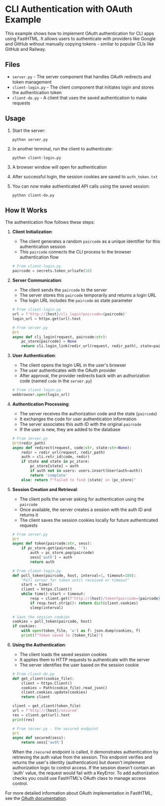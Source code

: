 # CLI Authentication with OAuth Example

This example shows how to implement OAuth authentication for CLI apps using FastHTML.
It allows users to authenticate with providers like Google and GitHub without manually copying tokens - similar to popular CLIs like GitHub and Railway.

## Files

- `server.py` - The server component that handles OAuth redirects and token management
- `client-login.py` - The client component that initiates login and stores the authentication token
- `client-do.py` - A client that uses the saved authentication to make requests

## Usage

1. Start the server:
   ```
   python server.py
   ```

2. In another terminal, run the client to authenticate:
   ```
   python client-login.py
   ```

3. A browser window will open for authentication
4. After successful login, the session cookies are saved to `auth_token.txt`
5. You can now make authenticated API calls using the saved session:
   ```
   python client-do.py
   ```

## How It Works

The authentication flow follows these steps:

1. **Client Initialization**: 
   - The client generates a random `paircode` as a unique identifier for this authentication session
   - This `paircode` connects the CLI process to the browser authentication flow

   ```python
   # From client-login.py
   paircode = secrets.token_urlsafe(16)
   ```

2. **Server Communication**:
   - The client sends the `paircode` to the server
   - The server stores this `paircode` temporarily and returns a login URL
   - The login URL includes the `paircode` as state parameter

   ```python
   # From client-login.py
   url = f'http://{host}/cli_login?paircode={paircode}'
   login_url = httpx.get(url).text
   ```

   ```python
   # From server.py
   @rt
   async def cli_login(request, paircode:str):
       pc_store[paircode] = None
       return cli.login_link(redir_url(request, redir_path), state=paircode)
   ```

3. **User Authentication**:
   - The client opens the login URL in the user's browser
   - The user authenticates with the OAuth provider
   - After approval, the provider redirects back with an authorization code (named `code` in the `server.py`)

   ```python
   # From client-login.py
   webbrowser.open(login_url)
   ```

4. **Authentication Processing**:
   - The server receives the authorization code and the state (`paircode`)
   - It exchanges the code for user authentication information
   - The server associates this auth ID with the original `paircode`
   - If the user is new, they are added to the database

   ```python
   # From server.py
   @rt(redir_path)
   async def redirect(request, code:str, state:str=None):
       redir = redir_url(request, redir_path)
       auth = cli.retr_id(code, redir)
       if state and state in pc_store:
           pc_store[state] = auth
           if auth not in users: users.insert(User(auth=auth))
           return 'complete'
       else: return f"Failed to find {state} in {pc_store}"
   ```

5. **Session Creation and Retrieval**:
   - The client polls the server asking for authentication using the `paircode`
   - Once available, the server creates a session with the auth ID and returns it
   - The client saves the session cookies locally for future authenticated requests

   ```python
   # From server.py
   @rt
   async def token(paircode:str, sess):
       if pc_store.get(paircode, ''):
           auth = pc_store.pop(paircode)
           sess['auth'] = auth
           return auth
   ```

   ```python
   # From client-login.py
   def poll_token(paircode, host, interval=1, timeout=180):
       "Poll server for token until received or timeout"
       start = time()
       client = httpx.Client()
       while time()-start < timeout:
           resp = client.get(f"http://{host}/token?paircode={paircode}").raise_for_status()
           if resp.text.strip(): return dict(client.cookies)
           sleep(interval)
           
   # Save the session cookies
   cookies = poll_token(paircode, host)
   if cookies:
       with open(token_file, 'w') as f: json.dump(cookies, f)
       print(f"Token saved to {token_file}")
   ```

6. **Using the Authentication**:
   - The client loads the saved session cookies
   - It applies them to HTTP requests to authenticate with the server
   - The server identifies the user based on the session cookie

   ```python
   # From client-do.py
   def get_client(cookie_file):
       client = httpx.Client()
       cookies = Path(cookie_file).read_json()
       client.cookies.update(cookies)
       return client

   client = get_client(token_file)
   url = f'http://{host}/secured'
   res = client.get(url).text
   print(res)
   ```

   ```python
   # From server.py - the secured endpoint
   @rt
   async def secured(sess):
       return sess['auth']
   ```

   When the `/secured` endpoint is called, it demonstrates authentication by retrieving the auth value from the session. This endpoint verifies and returns the user's identity (authentication) but doesn't implement authorization logic to control access. If the session doesn't contain an 'auth' value, the request would fail with a KeyError. To add authorization checks you could use FastHTML's OAuth class to manage access control.

For more detailed information about OAuth implementation in FastHTML, see the [OAuth documentation](https://fastht.ml/docs/explains/oauth.html).